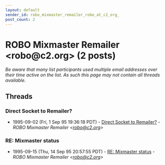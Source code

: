 ```yaml
---
layout: default
sender_id: robo_mixmaster_remailer_robo_at_c2_org_
post_count: 2
---
```


# ROBO Mixmaster Remailer <robo<span>@</span>c2.org> (2 posts)

_Be aware that many list participants used multiple email addresses over their time active on the list. As such this page may not contain all threads available._

## Threads

### Direct Socket to Remailer?
+ 1995-09-02 (Fri, 1 Sep 95 19:36:18 PDT) - [Direct Socket to Remailer?](/archive/1995/09/4b638f4f06cb8c706b2daf004dc5feec7cc504b2bc15bdea06266199ecdaf0ea) - _ROBO Mixmaster Remailer \<robo@c2.org\>_

### RE: Mixmaster status
+ 1995-09-15 (Thu, 14 Sep 95 20:57:55 PDT) - [RE: Mixmaster status](/archive/1995/09/53001ed495130a44a6cc2c25aca06af84477e87e8b7305144d9ce1c5ed7462f2) - _ROBO Mixmaster Remailer \<robo@c2.org\>_

